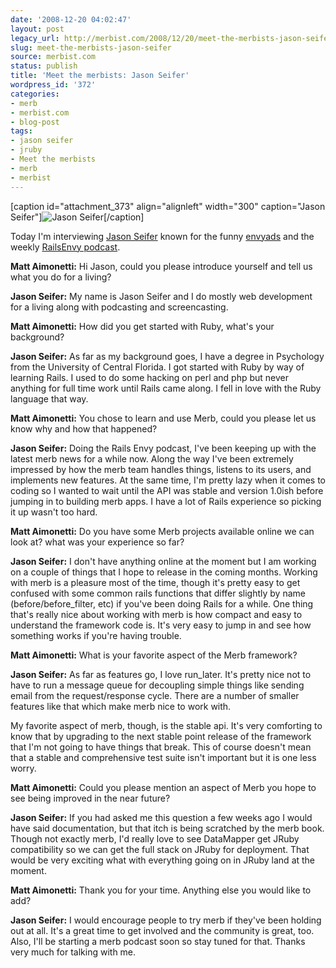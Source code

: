 ```yaml
---
date: '2008-12-20 04:02:47'
layout: post
legacy_url: http://merbist.com/2008/12/20/meet-the-merbists-jason-seifer/
slug: meet-the-merbists-jason-seifer
source: merbist.com
status: publish
title: 'Meet the merbists: Jason Seifer'
wordpress_id: '372'
categories:
- merb
- merbist.com
- blog-post
tags:
- jason seifer
- jruby
- Meet the merbists
- merb
- merbist
---
```




[caption id="attachment_373" align="alignleft" width="300" caption="Jason Seifer"]![Jason Seifer](http://merbist.com/wp-content/uploads/2008/12/jason-seifer-300x225.jpg)[/caption]

Today I'm interviewing [Jason Seifer](http://jasonseifer.com/) known for the funny [envyads](http://www.youtube.com/user/envyads) and the weekly [RailsEnvy podcast](http://railsenvy.com/).




**Matt Aimonetti:** Hi Jason, could you please introduce yourself and tell us what you do for a living?




**Jason Seifer:** My name is Jason Seifer and I do mostly web development for a living along with podcasting and screencasting.


  



**Matt Aimonetti:** How did you get started with Ruby, what's your background?




**Jason Seifer:** As far as my background goes, I have a degree in Psychology from the University of Central Florida. I got started with Ruby by way of learning Rails. I used to do some hacking on perl and php but never anything for full time work until Rails came along. I fell in love with the Ruby language that way.


  



**Matt Aimonetti:** You chose to learn and use Merb, could you please let us know why and how that happened?




**Jason Seifer:** Doing the Rails Envy podcast, I've been keeping up with the latest merb news for a while now. Along the way I've been extremely impressed by how the merb team handles things, listens to its users, and implements new features. At the same time, I'm pretty lazy when it comes to coding so I wanted to wait until the API was stable and version 1.0ish before jumping in to building merb apps. I have a lot of Rails experience so picking it up wasn't too hard.


  



**Matt Aimonetti:** Do you have some Merb projects available online we can look at? what was your experience so far?




**Jason Seifer:** I don't have anything online at the moment but I am working on a couple of things that I hope to release in the coming months. Working with merb is a pleasure most of the time, though it's pretty easy to get confused with some common rails functions that differ slightly by name (before/before_filter, etc) if you've been doing Rails for a while. One thing that's really nice about working with merb is how compact and easy to understand the framework code is. It's very easy to jump in and see how something works if you're having trouble.


  



**Matt Aimonetti:** What is your favorite aspect of the Merb framework?




**Jason Seifer:** As far as features go, I love run_later. It's pretty nice not to have to run a message queue for decoupling simple things like sending email from the request/response cycle. There are a number of smaller features like that which make merb nice to work with.  

My favorite aspect of merb, though, is the stable api. It's very comforting to know that by upgrading to the next stable point release of the framework that I'm not going to have things that break. This of course doesn't mean that a stable and comprehensive test suite isn't important but it is one less worry.


  



**Matt Aimonetti:** Could you please mention an aspect of Merb you hope to see being improved in the near future?




**Jason Seifer:** If you had asked me this question a few weeks ago I would have said documentation, but that itch is being scratched by the merb book. Though not exactly merb, I'd really love to see DataMapper get JRuby compatibility so we can get the full stack on JRuby for deployment. That would be very exciting what with everything going on in JRuby land at the moment.


  



**Matt Aimonetti:** Thank you for your time. Anything else you would like to add?


**Jason Seifer:**
I would encourage people to try merb if they've been holding out at all. It's a great time to get involved and the community is great, too. Also, I'll be starting a merb podcast soon so stay tuned for that. Thanks very much for talking with me.

  


